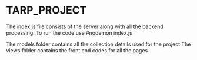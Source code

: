 # TARP_PROJECT
 
The index.js file consists of the server along with all the backend processing.
To run the code use #nodemon index.js

The models folder contains all the collection details used for the project
The views folder contains the front end codes for all the pages
